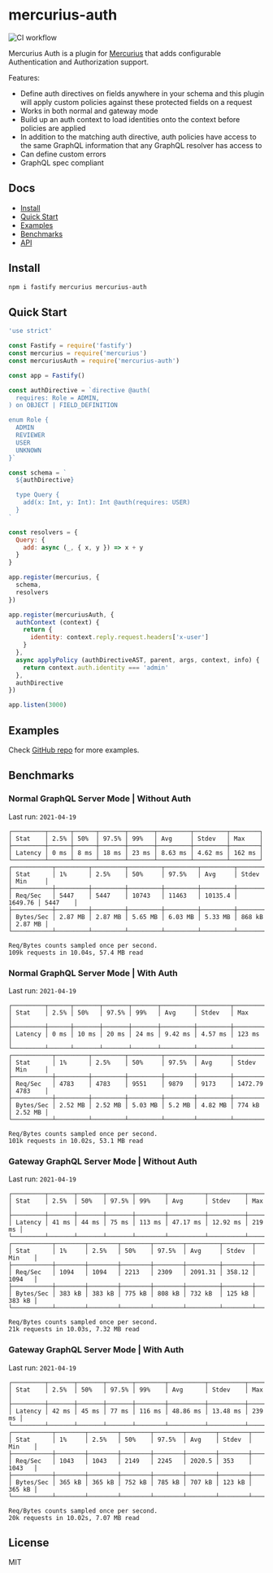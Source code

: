 # mercurius-auth

![CI workflow](https://github.com/mercurius-js/auth/workflows/CI%20workflow/badge.svg)

Mercurius Auth is a plugin for [Mercurius](https://mercurius.dev) that adds configurable Authentication and Authorization support.

Features:

- Define auth directives on fields anywhere in your schema and this plugin will apply custom policies against these protected fields on a request
- Works in both normal and gateway mode
- Build up an auth context to load identities onto the context before policies are applied
- In addition to the matching auth directive, auth policies have access to the same GraphQL information that any GraphQL resolver has access to
- Can define custom errors
- GraphQL spec compliant

## Docs

- [Install](#install)
- [Quick Start](#quick-start)
- [Examples](#examples)
- [Benchmarks](#benchmarks)
- [API](docs/api/options.md)

## Install

```bash
npm i fastify mercurius mercurius-auth
```

## Quick Start

```js
'use strict'

const Fastify = require('fastify')
const mercurius = require('mercurius')
const mercuriusAuth = require('mercurius-auth')

const app = Fastify()

const authDirective = `directive @auth(
  requires: Role = ADMIN,
) on OBJECT | FIELD_DEFINITION

enum Role {
  ADMIN
  REVIEWER
  USER
  UNKNOWN
}`

const schema = `
  ${authDirective}

  type Query {
    add(x: Int, y: Int): Int @auth(requires: USER)
  }
`

const resolvers = {
  Query: {
    add: async (_, { x, y }) => x + y
  }
}

app.register(mercurius, {
  schema,
  resolvers
})

app.register(mercuriusAuth, {
  authContext (context) {
    return {
      identity: context.reply.request.headers['x-user']
    }
  },
  async applyPolicy (authDirectiveAST, parent, args, context, info) {
    return context.auth.identity === 'admin'
  },
  authDirective
})

app.listen(3000)
```

## Examples

Check [GitHub repo](https://github.com/mercurius-js/auth/tree/master/examples) for more examples.

## Benchmarks

### Normal GraphQL Server Mode | Without Auth

Last run: `2021-04-19`

```text
┌─────────┬──────┬──────┬───────┬───────┬─────────┬─────────┬────────┐
│ Stat    │ 2.5% │ 50%  │ 97.5% │ 99%   │ Avg     │ Stdev   │ Max    │
├─────────┼──────┼──────┼───────┼───────┼─────────┼─────────┼────────┤
│ Latency │ 0 ms │ 8 ms │ 18 ms │ 23 ms │ 8.63 ms │ 4.62 ms │ 162 ms │
└─────────┴──────┴──────┴───────┴───────┴─────────┴─────────┴────────┘
┌───────────┬─────────┬─────────┬─────────┬─────────┬─────────┬─────────┬─────────┐
│ Stat      │ 1%      │ 2.5%    │ 50%     │ 97.5%   │ Avg     │ Stdev   │ Min     │
├───────────┼─────────┼─────────┼─────────┼─────────┼─────────┼─────────┼─────────┤
│ Req/Sec   │ 5447    │ 5447    │ 10743   │ 11463   │ 10135.4 │ 1649.76 │ 5447    │
├───────────┼─────────┼─────────┼─────────┼─────────┼─────────┼─────────┼─────────┤
│ Bytes/Sec │ 2.87 MB │ 2.87 MB │ 5.65 MB │ 6.03 MB │ 5.33 MB │ 868 kB  │ 2.87 MB │
└───────────┴─────────┴─────────┴─────────┴─────────┴─────────┴─────────┴─────────┘

Req/Bytes counts sampled once per second.
109k requests in 10.04s, 57.4 MB read
```

### Normal GraphQL Server Mode | With Auth

Last run: `2021-04-19`

```text
┌─────────┬──────┬───────┬───────┬───────┬─────────┬─────────┬────────┐
│ Stat    │ 2.5% │ 50%   │ 97.5% │ 99%   │ Avg     │ Stdev   │ Max    │
├─────────┼──────┼───────┼───────┼───────┼─────────┼─────────┼────────┤
│ Latency │ 0 ms │ 10 ms │ 20 ms │ 24 ms │ 9.42 ms │ 4.57 ms │ 123 ms │
└─────────┴──────┴───────┴───────┴───────┴─────────┴─────────┴────────┘
┌───────────┬─────────┬─────────┬─────────┬────────┬─────────┬─────────┬─────────┐
│ Stat      │ 1%      │ 2.5%    │ 50%     │ 97.5%  │ Avg     │ Stdev   │ Min     │
├───────────┼─────────┼─────────┼─────────┼────────┼─────────┼─────────┼─────────┤
│ Req/Sec   │ 4783    │ 4783    │ 9551    │ 9879   │ 9173    │ 1472.79 │ 4783    │
├───────────┼─────────┼─────────┼─────────┼────────┼─────────┼─────────┼─────────┤
│ Bytes/Sec │ 2.52 MB │ 2.52 MB │ 5.03 MB │ 5.2 MB │ 4.82 MB │ 774 kB  │ 2.52 MB │
└───────────┴─────────┴─────────┴─────────┴────────┴─────────┴─────────┴─────────┘

Req/Bytes counts sampled once per second.
101k requests in 10.02s, 53.1 MB read
```

### Gateway GraphQL Server Mode | Without Auth

Last run: `2021-04-19`

```text
┌─────────┬───────┬───────┬───────┬────────┬──────────┬──────────┬────────┐
│ Stat    │ 2.5%  │ 50%   │ 97.5% │ 99%    │ Avg      │ Stdev    │ Max    │
├─────────┼───────┼───────┼───────┼────────┼──────────┼──────────┼────────┤
│ Latency │ 41 ms │ 44 ms │ 75 ms │ 113 ms │ 47.17 ms │ 12.92 ms │ 219 ms │
└─────────┴───────┴───────┴───────┴────────┴──────────┴──────────┴────────┘
┌───────────┬────────┬────────┬────────┬────────┬─────────┬────────┬────────┐
│ Stat      │ 1%     │ 2.5%   │ 50%    │ 97.5%  │ Avg     │ Stdev  │ Min    │
├───────────┼────────┼────────┼────────┼────────┼─────────┼────────┼────────┤
│ Req/Sec   │ 1094   │ 1094   │ 2213   │ 2309   │ 2091.31 │ 358.12 │ 1094   │
├───────────┼────────┼────────┼────────┼────────┼─────────┼────────┼────────┤
│ Bytes/Sec │ 383 kB │ 383 kB │ 775 kB │ 808 kB │ 732 kB  │ 125 kB │ 383 kB │
└───────────┴────────┴────────┴────────┴────────┴─────────┴────────┴────────┘

Req/Bytes counts sampled once per second.
21k requests in 10.03s, 7.32 MB read
```

### Gateway GraphQL Server Mode | With Auth

Last run: `2021-04-19`

```text
┌─────────┬───────┬───────┬───────┬────────┬──────────┬──────────┬────────┐
│ Stat    │ 2.5%  │ 50%   │ 97.5% │ 99%    │ Avg      │ Stdev    │ Max    │
├─────────┼───────┼───────┼───────┼────────┼──────────┼──────────┼────────┤
│ Latency │ 42 ms │ 45 ms │ 77 ms │ 116 ms │ 48.86 ms │ 13.48 ms │ 239 ms │
└─────────┴───────┴───────┴───────┴────────┴──────────┴──────────┴────────┘
┌───────────┬────────┬────────┬────────┬────────┬────────┬────────┬────────┐
│ Stat      │ 1%     │ 2.5%   │ 50%    │ 97.5%  │ Avg    │ Stdev  │ Min    │
├───────────┼────────┼────────┼────────┼────────┼────────┼────────┼────────┤
│ Req/Sec   │ 1043   │ 1043   │ 2149   │ 2245   │ 2020.5 │ 353    │ 1043   │
├───────────┼────────┼────────┼────────┼────────┼────────┼────────┼────────┤
│ Bytes/Sec │ 365 kB │ 365 kB │ 752 kB │ 785 kB │ 707 kB │ 123 kB │ 365 kB │
└───────────┴────────┴────────┴────────┴────────┴────────┴────────┴────────┘

Req/Bytes counts sampled once per second.
20k requests in 10.02s, 7.07 MB read
```

## License

MIT
